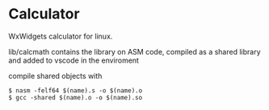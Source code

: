 # Calculator

WxWidgets calculator for linux.

lib/calcmath contains the library on ASM code, compiled as a shared library and added to vscode in the enviroment

compile shared objects with
```
$ nasm -felf64 $(name).s -o $(name).o
$ gcc -shared $(name).o -o $(name).so
```